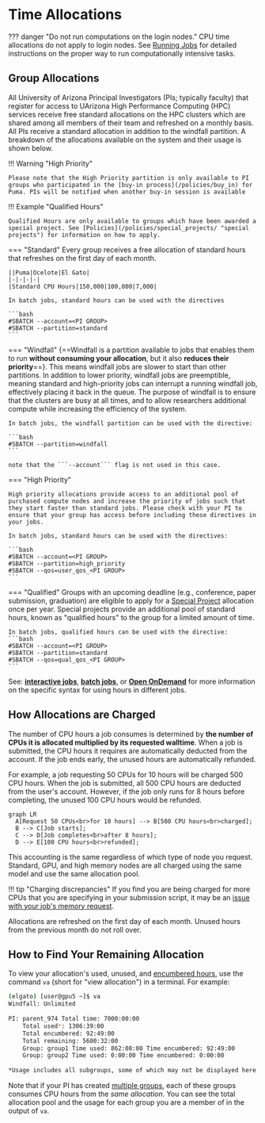 # Time Allocations

??? danger "Do not run computations on the login nodes." 
    CPU time allocations do not apply to login nodes. See [Running Jobs](../../running_jobs/overview/) for detailed instructions on the proper way to run computationally intensive tasks. 

## Group Allocations

All University of Arizona Principal Investigators (PIs; typically faculty) that register for access to UArizona High Performance Computing (HPC) services receive free standard allocations on the HPC clusters which are shared among all members of their team and refreshed on a monthly basis. All PIs receive a standard allocation in addition to the windfall partition. A breakdown of the allocations available on the system and their usage is shown below. 

!!! Warning "High Priority"

    Please note that the High Priority partition is only available to PI groups who participated in the [buy-in process](/policies/buy_in) for Puma. PIs will be notified when another buy-in session is available

!!! Example "Qualified Hours"

    Qualified Hours are only available to groups which have been awarded a special project. See [Policies](/policies/special_projects/ "special projects") for information on how to apply. 

=== "Standard"
    Every group receives a free allocation of standard hours that refreshes on the first day of each month. 

    ||Puma|Ocelote|El Gato|
    |-|-|-|-|
    |Standard CPU Hours|150,000|100,000|7,000|

    In batch jobs, standard hours can be used with the directives

    ```bash
    #SBATCH --account=<PI GROUP>
    #SBATCH --partition=standard
    ```

=== "Windfall"
    {==Windfall is a partition available to jobs that enables them to run **without consuming your allocation**, but it also **reduces their priority**==}. This means windfall jobs are slower to start than other partitions. In addition to lower priority, windfall jobs are preemptible, meaning standard and high-priority jobs can interrupt a running windfall job, effectively placing it back in the queue. The purpose of windfall is to ensure that the clusters are busy at all times, and to allow researchers additional compute while increasing the efficiency of the system.

    In batch jobs, the windfall partition can be used with the directive:

    ```bash
    #SBATCH --partition=windfall
    ```

    note that the ```--account``` flag is not used in this case.


=== "High Priority"
    
    High priority allocations provide access to an additional pool of purchased compute nodes and increase the priority of jobs such that they start faster than standard jobs. Please check with your PI to ensure that your group has access before including these directives in your jobs.
    
    In batch jobs, standard hours can be used with the directives:

    ```bash
    #SBATCH --account=<PI GROUP>
    #SBATCH --partition=high_priority
    #SBATCH --qos=user_qos_<PI GROUP>
    ```

=== "Qualified"
    Groups with an upcoming deadline (e.g., conference, paper submission, graduation) are eligible to apply for a [Special Project](/policies/special_projects/) allocation once per year. Special projects provide an additional pool of standard hours, known as "qualified hours" to the group for a limited amount of time. 

    In batch jobs, qualified hours can be used with the directive:
    ```bash
    #SBATCH --account=<PI GROUP>
    #SBATCH --partition=standard
    #SBATCH --qos=qual_qos_<PI GROUP>
    ```


See: [**interactive jobs**](../../running_jobs/interactive_jobs/#customizing-your-resources), [**batch jobs**](../../running_jobs/batch_jobs/batch_directives/#allocations-and-partitions), or [**Open OnDemand**](../../running_jobs/open_on_demand/#web-form) for more information on the specific syntax for using hours in different jobs.

## How Allocations are Charged

The number of CPU hours a job consumes is determined by **the number of CPUs it is allocated multiplied by its requested walltime**. When a job is submitted, the CPU hours it requires are automatically deducted from the account. If the job ends early, the unused hours are automatically refunded.

For example, a job requesting 50 CPUs for 10 hours will be charged 500 CPU hours. When the job is submitted, all 500 CPU hours are deducted from the user's account. However, if the job only runs for 8 hours before completing, the unused 100 CPU hours would be refunded.

``` mermaid
graph LR
  A[Request 50 CPUs<br>for 10 hours] --> B[500 CPU hours<br>charged];
  B --> C[Job starts];
  C --> D[Job completes<br>after 8 hours];
  D --> E[100 CPU hours<br>refunded];
```

This accounting is the same regardless of which type of node you request. Standard, GPU, and high memory nodes are all charged using the same model and use the same allocation pool. 

!!! tip "Charging discrepancies"
    If you find you are being charged for more CPUs that you are specifying in your submission script, it may be an [issue with your job's memory request](../../running_jobs/cpus_and_memory/).

Allocations are refreshed on the first day of each month. Unused hours from the previous month do not roll over.
    

## How to Find Your Remaining Allocation

To view your allocation's used, unused, and [encumbered hours](/support_and_training/glossary/ "For information on terminology, see our glossary"), use the command ```va``` (short for "view allocation") in a terminal. For example:
```bash
(elgato) [user@gpu5 ~]$ va
Windfall: Unlimited
 
PI: parent_974 Total time: 7000:00:00
    Total used*: 1306:39:00
    Total encumbered: 92:49:00
    Total remaining: 5600:32:00
    Group: group1 Time used: 862:08:00 Time encumbered: 92:49:00
    Group: group2 Time used: 0:00:00 Time encumbered: 0:00:00
 
*Usage includes all subgroups, some of which may not be displayed here
```

Note that if your PI has created [multiple groups](../../registration_and_access/group_management/), each of these groups consumes CPU hours from the *same allocation*. You can see the total allocation pool and the usage for each group you are a member of in the output of `va`. 

